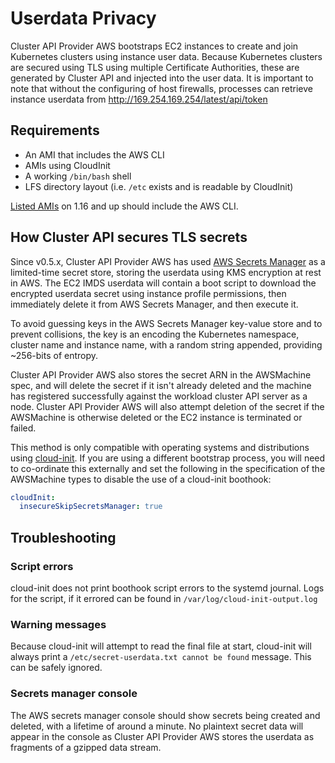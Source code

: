# Userdata Privacy

Cluster API Provider AWS bootstraps EC2 instances to create and join Kubernetes clusters using instance user data.
Because Kubernetes clusters are secured using TLS using multiple Certificate Authorities, these are generated by
Cluster API and injected into the user data. It is important to note that without the configuring of host firewalls, processes can
retrieve instance userdata from http://169.254.169.254/latest/api/token

## Requirements

* An AMI that includes the AWS CLI
* AMIs using CloudInit
* A working `/bin/bash` shell
* LFS directory layout (i.e. `/etc` exists and is readable by CloudInit)

[Listed AMIs](./images/built-amis.md) on 1.16 and up should include the AWS CLI.

## How Cluster API secures TLS secrets

Since v0.5.x, Cluster API Provider AWS has used [AWS Secrets Manager](https://aws.amazon.com/secrets-manager/)
as a limited-time secret store, storing the userdata using KMS encryption at rest in AWS.
The EC2 IMDS userdata will contain a boot script to download the encrypted userdata secret
using instance profile permissions, then immediately delete it from AWS Secrets Manager, and then execute it.

To avoid guessing keys in the AWS Secrets Manager key-value store and to prevent collisions, the key is an encoding the
Kubernetes namespace, cluster name and instance name, with a random string appended, providing ~256-bits of entropy.

Cluster API Provider AWS also stores the secret ARN in the AWSMachine spec, and will delete the secret if it isn't already deleted and
the machine has registered successfully against the workload cluster API server as a node.
Cluster API Provider AWS will also attempt deletion of the secret if the AWSMachine is otherwise deleted or the EC2 instance
is terminated or failed.

This method is only compatible with operating systems and distributions using
[cloud-init](https://cloudinit.readthedocs.io/en/latest/topics/format.html#mime-multi-part-archive). If you are using a different bootstrap
process, you will need to co-ordinate this externally and set the following in the specification of the AWSMachine types to disable the use
of a cloud-init boothook:

``` yaml
cloudInit:
  insecureSkipSecretsManager: true
```

## Troubleshooting

### Script errors

cloud-init does not print boothook script errors to the systemd journal. Logs for the script, if it errored can be found in
`/var/log/cloud-init-output.log`

### Warning messages

Because cloud-init will attempt to read the final file at start, cloud-init will always print a `/etc/secret-userdata.txt cannot be found`
message. This can be safely ignored.

### Secrets manager console

The AWS secrets manager console should show secrets being created and deleted, with a lifetime of around a minute. No plaintext secret
data will appear in the console as Cluster API Provider AWS stores the userdata as fragments of a gzipped data stream.
